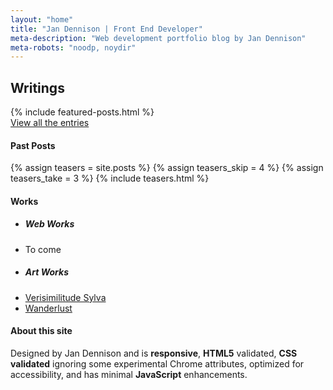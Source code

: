 ```yaml
---
layout: "home"
title: "Jan Dennison | Front End Developer"
meta-description: "Web development portfolio blog by Jan Dennison"
meta-robots: "noodp, noydir"
---
```

<section class="column-me">
  <h2 id="writings">Writings</h2>
  {% include featured-posts.html %}
  <div class="" id="view-all-entries">
    <a href="archive.html">View all the entries</a>
  </div>
</section>
<aside class="sidebar column-me">
  <section>
    <h4>Past Posts</h4>
    {% assign teasers = site.posts %}
    {% assign teasers_skip = 4 %}
    {% assign teasers_take = 3 %}
    {% include teasers.html %}
  </section>
  <section id="works">
    <h4>Works</h4>
    <div>
      <ul>
        <li><h5>Web Works</h5></li>
        <li>To come</li>
        <li><h5>Art Works</h5></li>
        <li><a href="/portfolio/verisimilitude-sylva/">Verisimilitude Sylva</a></li>
        <li><a href="/portfolio/wanderlust/">Wanderlust</a></li>
      </ul>
    </div>
  </section>
</aside>
<aside>
  <h4>About this site</h4>
  <p>Designed by Jan Dennison and is <strong>responsive</strong>, <strong>HTML5</strong> validated, <strong>CSS validated</strong> ignoring some experimental Chrome attributes, optimized for accessibility, and has minimal <strong>JavaScript</strong> enhancements.</p>
</aside>


